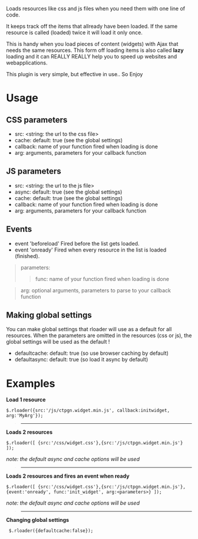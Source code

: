 Loads resources like css and js files when you need them with one line of code.

It keeps track off the items that allready have been loaded.
If the same resource is called (loaded) twice it will load it only once.

This is handy when you load pieces of content (widgets) with Ajax that needs the same resources. This form off loading items is also called **lazy** loading
and it can REALLY REALLY help you to speed up websites and webapplications.


This plugin is very simple, but effective in use.. So Enjoy




# Usage #


## CSS parameters ##

  * src: <string: the url to the css file>
  * cache: <true or false>  default: true (see the global settings)
  * callback: <string or function>  name of your function fired when loading is done
  * arg: <string or JSON object> arguments, parameters for your callback function


## JS parameters ##

  * src: <string: the url to the js file>
  * async: <true or false>  default: true  (see the global settings)
  * cache: <true or false>  default: true  (see the global settings)
  * callback: <string or function>  name of your function fired when loading is done
  * arg: <string or JSON object> arguments, parameters for your callback function


## Events ##
  * event    'beforeload'        Fired before the list gets loaded.
  * event    'onready'           Fired when every resource in the list is loaded (finished).


> parameters:
> > func: <string or function>     name of your function fired when loading is done


> arg:  <string or JSON object>  optional arguments, parameters to parse to your callback function


## Making global settings ##

You can make global settings that rloader will use as a default for all resources.
When the parameters are omitted in the resources (css or js), the global settings will be used
as the default !

  * defaultcache:    <true or false>  default: true    (so use browser caching by default)
  * defaultasync:    <true or false>  default: true    (so load it async by default)


# Examples #

**Load 1 resource**

```
$.rloader({src:'/js/ctpgn.widget.min.js', callback:initwidget, arg:'MyArg'});
```

> ---

**Loads 2 resources**
```
$.rloader([ {src:'/css/widget.css'},{src:'/js/ctpgn.widget.min.js'} ]);
```
_note: the default async and cache options will be used_

> ---

**Loads 2 resources and fires an event when ready**
```
$.rloader([ {src:'/css/widget.css'},{src:'/js/ctpgn.widget.min.js'}, {event:'onready', func:'init_widget', arg:<parameters>} ]);
```
_note: the default async and cache options will be used_

> ---

**Changing global settings**
```
 $.rloader({defaultcache:false});
```